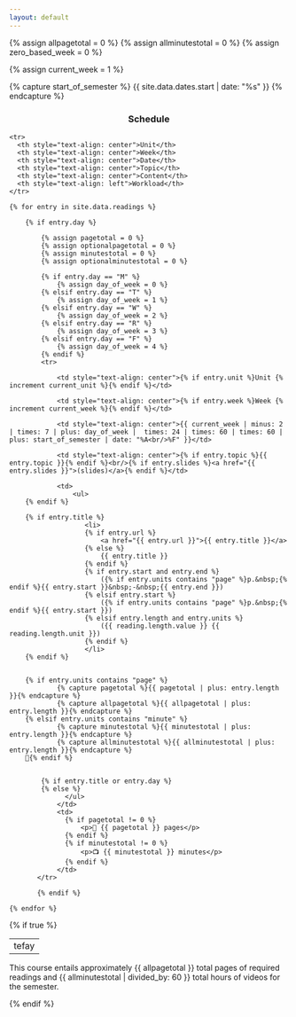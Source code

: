 ```yaml
---
layout: default
---
```


{% assign allpagetotal = 0 %}
{% assign allminutestotal = 0 %}
{% assign zero_based_week = 0 %}

{% assign current_week = 1 %}

{% capture start_of_semester %}
{{ site.data.dates.start | date: "%s" }}
{% endcapture %}


<h3 style="text-align: center">Schedule</h3>

<table class="table table-striped"> 
  <tbody>
  
    <tr>
      <th style="text-align: center">Unit</th>
      <th style="text-align: center">Week</th>
      <th style="text-align: center">Date</th>
      <th style="text-align: center">Topic</th>
      <th style="text-align: center">Content</th>
      <th style="text-align: left">Workload</th>
    </tr>
    
    {% for entry in site.data.readings %}
    
        {% if entry.day %}
                            
            {% assign pagetotal = 0 %}
            {% assign optionalpagetotal = 0 %}
            {% assign minutestotal = 0 %}
            {% assign optionalminutestotal = 0 %}
            
            {% if entry.day == "M" %}
                {% assign day_of_week = 0 %}
            {% elsif entry.day == "T" %}            
                {% assign day_of_week = 1 %}
            {% elsif entry.day == "W" %}            
                {% assign day_of_week = 2 %}
            {% elsif entry.day == "R" %}            
                {% assign day_of_week = 3 %}
            {% elsif entry.day == "F" %}            
                {% assign day_of_week = 4 %}
            {% endif %}                                                                                                                        
	        <tr>
	        
	            <td style="text-align: center">{% if entry.unit %}Unit {% increment current_unit %}{% endif %}</td>
	            
	            <td style="text-align: center">{% if entry.week %}Week {% increment current_week %}{% endif %}</td>
	        
	            <td style="text-align: center">{{ current_week | minus: 2 | times: 7 | plus: day_of_week |  times: 24 | times: 60 | times: 60 | plus: start_of_semester | date: "%A<br/>%F" }}</td>
	            
	            <td style="text-align: center">{% if entry.topic %}{{ entry.topic }}{% endif %}<br/>{% if entry.slides %}<a href="{{ entry.slides }}">(slides)</a>{% endif %}</td>
	        
	            <td>
	                <ul>	        
        {% endif %}
        
        {% if entry.title %}
                       <li>
                       {% if entry.url %}
                           <a href="{{ entry.url }}">{{ entry.title }}</a>
                       {% else %}
                           {{ entry.title }} 
                       {% endif %} 
                       {% if entry.start and entry.end %}
                           ({% if entry.units contains "page" %}p.&nbsp;{% endif %}{{ entry.start }}&nbsp;-&nbsp;{{ entry.end }})
                       {% elsif entry.start %}
                           ({% if entry.units contains "page" %}p.&nbsp;{% endif %}{{ entry.start }})
                       {% elsif entry.length and entry.units %}
                           ({{ reading.length.value }} {{ reading.length.unit }})
                       {% endif %}
                       </li>
        {% endif %}
        
        
        {% if entry.units contains "page" %}
                {% capture pagetotal %}{{ pagetotal | plus: entry.length }}{% endcapture %}
                {% capture allpagetotal %}{{ allpagetotal | plus: entry.length }}{% endcapture %}
        {% elsif entry.units contains "minute" %}
                {% capture minutestotal %}{{ minutestotal | plus: entry.length }}{% endcapture %}
                {% capture allminutestotal %}{{ allminutestotal | plus: entry.length }}{% endcapture %}              
        {% endif %}
        
        
            {% if entry.title or entry.day %}
            {% else %}
                  </ul>
                </td>
                <td>
			      {% if pagetotal != 0 %}
			          <p>📖 {{ pagetotal }} pages</p>
			      {% endif %}
			      {% if minutestotal != 0 %}
			          <p>📺 {{ minutestotal }} minutes</p>
			      {% endif %}
                </td>        
           </tr>
           
           {% endif %}
           
    {% endfor %}
  
  <tr><td>tefay</td></tr>

  {% if true %}
  </tbody>
</table>

<p>This course entails approximately {{ allpagetotal }} total pages of required readings and {{ allminutestotal | divided_by: 60 }} total hours of videos for the semester.</p>

  {% endif %}



